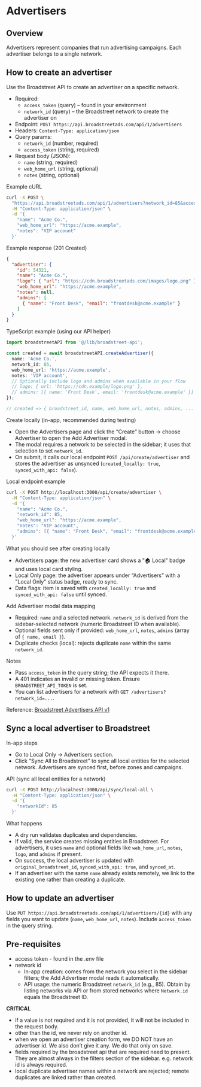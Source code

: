 # Advertisers

## Overview

Advertisers represent companies that run advertising campaigns. Each advertiser belongs to a single network.

## How to create an advertiser

Use the Broadstreet API to create an advertiser on a specific network.

- Required:
  - `access_token` (query) – found in your environment
  - `network_id` (query) – the Broadstreet network to create the advertiser on
- Endpoint: `POST https://api.broadstreetads.com/api/1/advertisers`
- Headers: `Content-Type: application/json`
- Query params:
  - `network_id` (number, required)
  - `access_token` (string, required)
- Request body (JSON):
  - `name` (string, required)
  - `web_home_url` (string, optional)
  - `notes` (string, optional)

Example cURL
```bash
curl -X POST \
  "https://api.broadstreetads.com/api/1/advertisers?network_id=85&access_token=$BROADSTREET_API_TOKEN" \
  -H "Content-Type: application/json" \
  -d '{
    "name": "Acme Co.",
    "web_home_url": "https://acme.example",
    "notes": "VIP account"
  }'
```

Example response (201 Created)
```json
{
  "advertiser": {
    "id": 54321,
    "name": "Acme Co.",
    "logo": { "url": "https://cdn.broadstreetads.com/images/logo.png" },
    "web_home_url": "https://acme.example",
    "notes": null,
    "admins": [
      { "name": "Front Desk", "email": "frontdesk@acme.example" }
    ]
  }
}
```

TypeScript example (using our API helper)
```ts
import broadstreetAPI from '@/lib/broadstreet-api';

const created = await broadstreetAPI.createAdvertiser({
  name: 'Acme Co.',
  network_id: 85,
  web_home_url: 'https://acme.example',
  notes: 'VIP account',
  // Optionally include logo and admins when available in your flow
  // logo: { url: 'https://cdn.example/logo.png' },
  // admins: [{ name: 'Front Desk', email: 'frontdesk@acme.example' }]
});

// created => { broadstreet_id, name, web_home_url, notes, admins, ... }
```

Create locally (in-app, recommended during testing)
- Open the Advertisers page and click the “Create” button → choose Advertiser to open the Add Advertiser modal.
- The modal requires a network to be selected in the sidebar; it uses that selection to set `network_id`.
- On submit, it calls our local endpoint `POST /api/create/advertiser` and stores the advertiser as unsynced (`created_locally: true`, `synced_with_api: false`).

Local endpoint example
```bash
curl -X POST http://localhost:3000/api/create/advertiser \
  -H "Content-Type: application/json" \
  -d '{
    "name": "Acme Co.",
    "network_id": 85,
    "web_home_url": "https://acme.example",
    "notes": "VIP account",
    "admins": [{ "name": "Front Desk", "email": "frontdesk@acme.example" }]
  }'
```

What you should see after creating locally
- Advertisers page: the new advertiser card shows a "🏠 Local" badge and uses local card styling.
- Local Only page: the advertiser appears under “Advertisers” with a "Local Only" status badge, ready to sync.
- Data flags: item is saved with `created_locally: true` and `synced_with_api: false` until synced.

Add Advertiser modal data mapping
- Required: `name` and a selected network. `network_id` is derived from the sidebar-selected network (numeric Broadstreet ID when available).
- Optional fields sent only if provided: `web_home_url`, `notes`, `admins` (array of `{ name, email }`).
- Duplicate checks (local): rejects duplicate `name` within the same `network_id`.

Notes
- Pass `access_token` in the query string; the API expects it there.
- A 401 indicates an invalid or missing token. Ensure `BROADSTREET_API_TOKEN` is set.
- You can list advertisers for a network with `GET /advertisers?network_id=...`.

Reference: [Broadstreet Advertisers API v1](https://api.broadstreetads.com/docs/v1#tag/Advertisers)

## Sync a local advertiser to Broadstreet

In-app steps
- Go to Local Only → Advertisers section.
- Click “Sync All to Broadstreet” to sync all local entities for the selected network. Advertisers are synced first, before zones and campaigns.

API (sync all local entities for a network)
```bash
curl -X POST http://localhost:3000/api/sync/local-all \
  -H "Content-Type: application/json" \
  -d '{
    "networkId": 85
  }'
```

What happens
- A dry run validates duplicates and dependencies.
- If valid, the service creates missing entities in Broadstreet. For advertisers, it uses `name` and optional fields like `web_home_url`, `notes`, `logo`, and `admins` if present.
- On success, the local advertiser is updated with `original_broadstreet_id`, `synced_with_api: true`, and `synced_at`.
- If an advertiser with the same `name` already exists remotely, we link to the existing one rather than creating a duplicate.

## How to update an advertiser

Use `PUT https://api.broadstreetads.com/api/1/advertisers/{id}` with any fields you want to update (`name`, `web_home_url`, `notes`). Include `access_token` in the query string.

## Pre-requisites
- access token - found in the .env file
- network id
  - In-app creation: comes from the network you select in the sidebar filters; the Add Advertiser modal reads it automatically.
  - API usage: the numeric Broadstreet `network_id` (e.g., 85). Obtain by listing networks via API or from stored networks where `Network.id` equals the Broadstreet ID.

**CRITICAL**
- if a value is not required and it is not provided, it will not be included in the request body.
- other than the id, we never rely on another id.
- when we open an advertiser creation form, we DO NOT have an advertiser id. We also don’t give it any. We do that only on save.
- fields required by the broadstreet api that are required need to present. They are almost always in the filters section of the sidebar. e.g. network id is always required.
- local duplicate advertiser names within a network are rejected; remote duplicates are linked rather than created.
